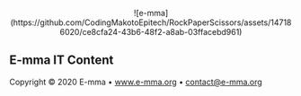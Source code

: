 <p align="center">
  ![e-mma](https://github.com/CodingMakotoEpitech/RockPaperScissors/assets/147186020/ce8cfa24-43b6-48f2-a8ab-03ffacebd961)

  ## E-mma IT Content
  Copyright © 2020 E-mma  •  www.e-mma.org  •  contact@e-mma.org
</p>
